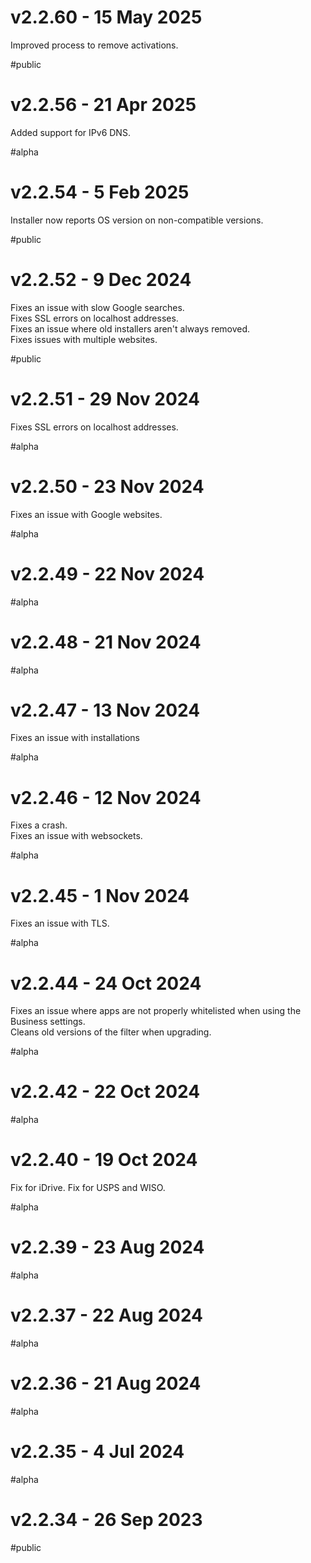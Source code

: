 # v2.2.60 - 15 May 2025

Improved process to remove activations.

#public

# v2.2.56 - 21 Apr 2025

Added support for IPv6 DNS.

#alpha

# v2.2.54 - 5 Feb 2025

Installer now reports OS version on non-compatible versions.

#public

# v2.2.52 - 9 Dec 2024

Fixes an issue with slow Google searches.  
Fixes SSL errors on localhost addresses.  
Fixes an issue where old installers aren't always removed.  
Fixes issues with multiple websites.

#public

# v2.2.51 - 29 Nov 2024

Fixes SSL errors on localhost addresses.

#alpha

# v2.2.50 - 23 Nov 2024

Fixes an issue with Google websites.

#alpha

# v2.2.49 - 22 Nov 2024

#alpha

# v2.2.48 - 21 Nov 2024

#alpha

# v2.2.47 - 13 Nov 2024

Fixes an issue with installations

#alpha

# v2.2.46 - 12 Nov 2024

Fixes a crash.  
Fixes an issue with websockets.

#alpha

# v2.2.45 - 1 Nov 2024

Fixes an issue with TLS.

#alpha

# v2.2.44 - 24 Oct 2024

Fixes an issue where apps are not properly whitelisted when using the Business settings.  
Cleans old versions of the filter when upgrading.

#alpha

# v2.2.42 - 22 Oct 2024

#alpha

# v2.2.40 - 19 Oct 2024

Fix for iDrive.
Fix for USPS and WISO.

#alpha

# v2.2.39 - 23 Aug 2024

#alpha

# v2.2.37 - 22 Aug 2024

#alpha

# v2.2.36 - 21 Aug 2024

#alpha

# v2.2.35 - 4 Jul 2024

#alpha

# v2.2.34 - 26 Sep 2023

#public
